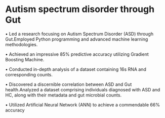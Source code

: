# Autism spectrum disorder through Gut

• Led a research focusing on Autism Spectrum Disorder (ASD) through Gut.Employed Python programming and
advanced machine learning methodologies.

• Achieved an impressive 85% predictive accuracy utilizing Gradient Boosting Machine.

• Conducted in-depth analysis of a dataset containing 16s RNA and corresponding counts.

• Discovered a discernible correlation between ASD and Gut health.Analyzed a dataset comprising individuals
diagnosed with ASD and HC, along with their metadata and gut microbial counts.

• Utilized Artificial Neural Network (ANN) to achieve a commendable 66% accuracy
